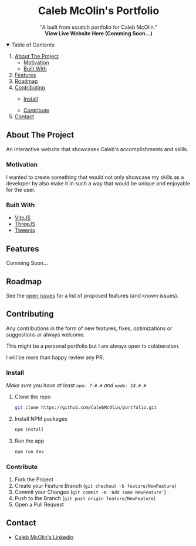 <!-- PROJECT NAME -->
<p align="center">
  <h1 align="center">Caleb McOlin's Portfolio</h1>
  <p align="center">
    "A built from scratch portfolio for Caleb McOlin."
    <br />
    <a><strong>View Live Website Here (Comming Soon...)</strong></a>
    <br />
  </p>
</p>

<!-- TABLE OF CONTENTS -->
<details open="open">
  <summary>Table of Contents</summary>
  <ol>
    <li>
      <a href="#about-the-project">About The Project</a>
      <ul>
        <li><a href="#motivation">Motivation</a></li>
      </ul>
      <ul>
        <li><a href="#built-with">Built With</a></li>
      </ul>
    </li>
    <li><a href="#features">Features</a></li>
    <li><a href="#roadmap">Roadmap</a></li>
    <li><a href="#contributing">Contributing</a></li>
      <ul>
        <li><a href="#install">Install</a></li>
      </ul>
      <ul>
        <li><a href="#Contribute">Contribute</a></li>
      </ul>
    <li><a href="#contact">Contact</a></li>
  </ol>
</details>

<!-- ABOUT THE PROJECT -->
## About The Project

An interactive website that showcases Caleb's accomplishments and skills. 

### Motivation

I wanted to create something that would not only showcase my skills as a developer by also make it in such a way that would be unique and enjoyable for the user.

### Built With

- [ViteJS](https://vitejs.dev/)
- [ThreeJS](https://threejs.org/)
- [Tweenjs](https://github.com/tweenjs/tween.js/)
   
<!-- Features -->
## Features

Comming Soon...

<!-- ROADMAP -->
## Roadmap

See the [open issues](https://github.com/CalebMcOlin/portfolio/issues) for a list of proposed features (and known issues).

<!-- CONTRIBUTING -->
## Contributing

Any contributions in the form of new features, fixes, optimizations or suggestions ar always welcome.

This might be a personal portfolio but I am always open to colaberation.

I will be more than happy review any PR.

### Install

_Make sure you have at least `npm: 7.#.#` and `node: 14.#.#`_

1. Clone the repo
   ```sh
   git clone https://github.com/CalebMcOlin/portfolio.git
   ```
2. Install NPM packages
   ```sh
   npm install
   ```
3. Run the app
   ```sh
   npm run dev
   ```

### Contribute

1. Fork the Project
2. Create your Feature Branch (`git checkout -b feature/NewFeature`)
3. Commit your Changes (`git commit -m 'Add some NewFeature'`)
4. Push to the Branch (`git push origin feature/NewFeature`)
5. Open a Pull Request

<!-- CONTACT -->
## Contact

- [Caleb McOlin's Linkedin](https://www.linkedin.com/in/calebmcolin/)
